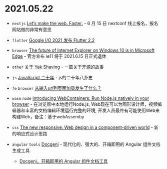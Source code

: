 # 2021.05.22

- `nextjs` [Let’s make the web. Faster.](https://nextjs.org/conf) - 6 月 15 日 nextconf 线上报名，报名网站做的非常有意思

- `flutter` [Google I/O 2021 发布 Flutter 2.2](https://juejin.cn/post/6963817071197028383)

- `browser` [The future of Internet Explorer on Windows 10 is in Microsoft Edge](https://blogs.windows.com/windowsexperience/2021/05/19/the-future-of-internet-explorer-on-windows-10-is-in-microsoft-edge) - 官方宣布 ie11 将于 2021.6.15 日正式退休

- `other` [关于 Yak Shaving](https://antfu.me/posts/about-yak-shaving-zh) - 一篇关于开源的故事

- `js` [JavaScript 二十年](https://cn.history.js.org) - js的二十年八卦史

- `fe` `browser` [从输入url到页面加载发生了什么？](https://github.com/lencx/sea/discussions/4)

- `wasm` `node` [Introducing WebContainers: Run Node.js natively in your browser](https://blog.stackblitz.com/posts/introducing-webcontainers/) - 在浏览器中本地运行Node.js, Web现在可以为图形设计师，视频编辑器和丰富的文档编辑环境运行完整的环境, 开发人员最终有可能使用Web来构建Web，备注：基于webAssemby

- `css` [The new responsive: Web design in a component-driven world](https://web.dev/new-responsive) - 新的响应式设计思路

- `angular` `tools` [Docgeni](https://github.com/docgeni/docgeni) - 现代化的、强大的、开箱即用的 Angular 组件文档生成工具
  - [Docgeni，开箱即用的 Angular 组件文档工具](https://zhuanlan.zhihu.com/p/373743954)
